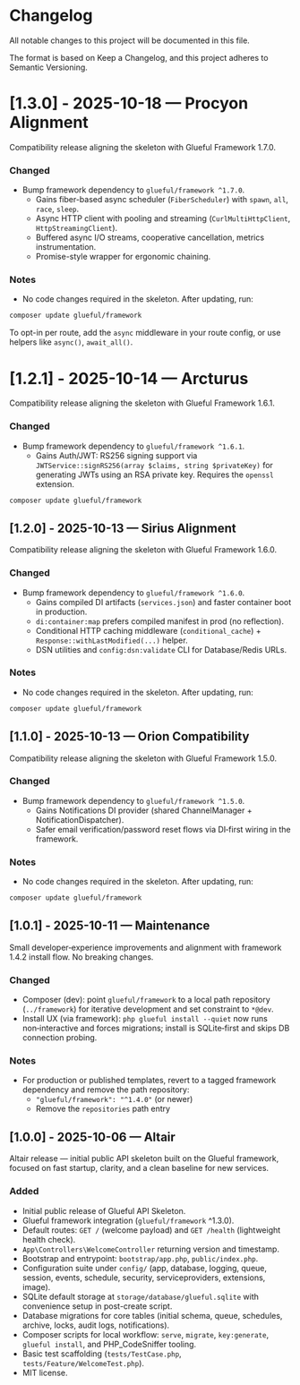 # Changelog

All notable changes to this project will be documented in this file.

The format is based on Keep a Changelog, and this project adheres to Semantic Versioning.

# [1.3.0] - 2025-10-18 — Procyon Alignment

Compatibility release aligning the skeleton with Glueful Framework 1.7.0.

### Changed
- Bump framework dependency to `glueful/framework ^1.7.0`.
  - Gains fiber-based async scheduler (`FiberScheduler`) with `spawn`, `all`, `race`, `sleep`.
  - Async HTTP client with pooling and streaming (`CurlMultiHttpClient`, `HttpStreamingClient`).
  - Buffered async I/O streams, cooperative cancellation, metrics instrumentation.
  - Promise-style wrapper for ergonomic chaining.

### Notes
- No code changes required in the skeleton. After updating, run:

```bash
composer update glueful/framework
```

To opt-in per route, add the `async` middleware in your route config, or use helpers like `async()`, `await_all()`.

# [1.2.1] - 2025-10-14 — Arcturus

Compatibility release aligning the skeleton with Glueful Framework 1.6.1.

### Changed
- Bump framework dependency to `glueful/framework ^1.6.1`.
  - Gains Auth/JWT: RS256 signing support via `JWTService::signRS256(array $claims, string $privateKey)`
    for generating JWTs using an RSA private key. Requires the `openssl` extension.

```bash
composer update glueful/framework
```

## [1.2.0] - 2025-10-13 — Sirius Alignment

Compatibility release aligning the skeleton with Glueful Framework 1.6.0.

### Changed
- Bump framework dependency to `glueful/framework ^1.6.0`.
  - Gains compiled DI artifacts (`services.json`) and faster container boot in production.
  - `di:container:map` prefers compiled manifest in prod (no reflection).
  - Conditional HTTP caching middleware (`conditional_cache`) + `Response::withLastModified(...)` helper.
  - DSN utilities and `config:dsn:validate` CLI for Database/Redis URLs.

### Notes
- No code changes required in the skeleton. After updating, run:

```bash
composer update glueful/framework
```

## [1.1.0] - 2025-10-13 — Orion Compatibility

Compatibility release aligning the skeleton with Glueful Framework 1.5.0.

### Changed
- Bump framework dependency to `glueful/framework ^1.5.0`.
  - Gains Notifications DI provider (shared ChannelManager + NotificationDispatcher).
  - Safer email verification/password reset flows via DI‑first wiring in the framework.

### Notes
- No code changes required in the skeleton. After updating, run:

```bash
composer update glueful/framework
```


## [1.0.1] - 2025-10-11 — Maintenance

Small developer‑experience improvements and alignment with framework 1.4.2 install flow. No breaking changes.

### Changed
- Composer (dev): point `glueful/framework` to a local path repository (`../framework`) for iterative development and set constraint to `*@dev`.
- Install UX (via framework): `php glueful install --quiet` now runs non‑interactive and forces migrations; install is SQLite‑first and skips DB connection probing.

### Notes
- For production or published templates, revert to a tagged framework dependency and remove the path repository:
  - `"glueful/framework": "^1.4.0"` (or newer)
  - Remove the `repositories` path entry


## [1.0.0] - 2025-10-06 — Altair

Altair release — initial public API skeleton built on the Glueful framework, focused on fast startup, clarity, and a clean baseline for new services.

### Added
- Initial public release of Glueful API Skeleton.
- Glueful framework integration (`glueful/framework` ^1.3.0).
- Default routes: `GET /` (welcome payload) and `GET /health` (lightweight health check).
- `App\Controllers\WelcomeController` returning version and timestamp.
- Bootstrap and entrypoint: `bootstrap/app.php`, `public/index.php`.
- Configuration suite under `config/` (app, database, logging, queue, session, events, schedule, security, serviceproviders, extensions, image).
- SQLite default storage at `storage/database/glueful.sqlite` with convenience setup in post-create script.
- Database migrations for core tables (initial schema, queue, schedules, archive, locks, audit logs, notifications).
- Composer scripts for local workflow: `serve`, `migrate`, `key:generate`, `glueful install`, and PHP_CodeSniffer tooling.
- Basic test scaffolding (`tests/TestCase.php`, `tests/Feature/WelcomeTest.php`).
- MIT license.
